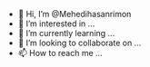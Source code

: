 - 👋 Hi, I’m @Mehedihasanrimon
- 👀 I’m interested in ...
- 🌱 I’m currently learning ...
- 💞️ I’m looking to collaborate on ...
- 📫 How to reach me ...

<!---
Mehedihasanrimon/Mehedihasanrimon is a ✨ special ✨ repository because its `README.md` (this file) appears on your GitHub profile.
You can click the Preview link to take a look at your changes.
--->
